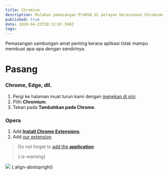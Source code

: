 ```yaml
---
title: Chromium
description: Mulakan pemasangan PreMiD di pelayan berasaskan Chromium
published: true
date: 2020-04-22T20:13:07.598Z
tags:
---
```


Pemasangan sambungan amat penting kerana aplikasi tidak mampu membuat apa-apa dengan sendirinya.

# Pasang
### Chrome, Edge, dll.
1. Pergi ke halaman muat turun kami dengan [menekan di sini](https://premid.app/downloads).
2. Pilih **Chromium**.
3. Tekan pada **Tambahkan pada Chrome**.

### Opera
1. Add **[Install Chrome Extensions](https://addons.opera.com/en/extensions/details/install-chrome-extensions/)**.
2. Add [our extension](https://premid.app/downloads).

> Do not forget to [add the **application**](/install). 
> 
> {.is-warning}

![](https://img.icons8.com/color/2x/chrome.png) {.align-abstopright}